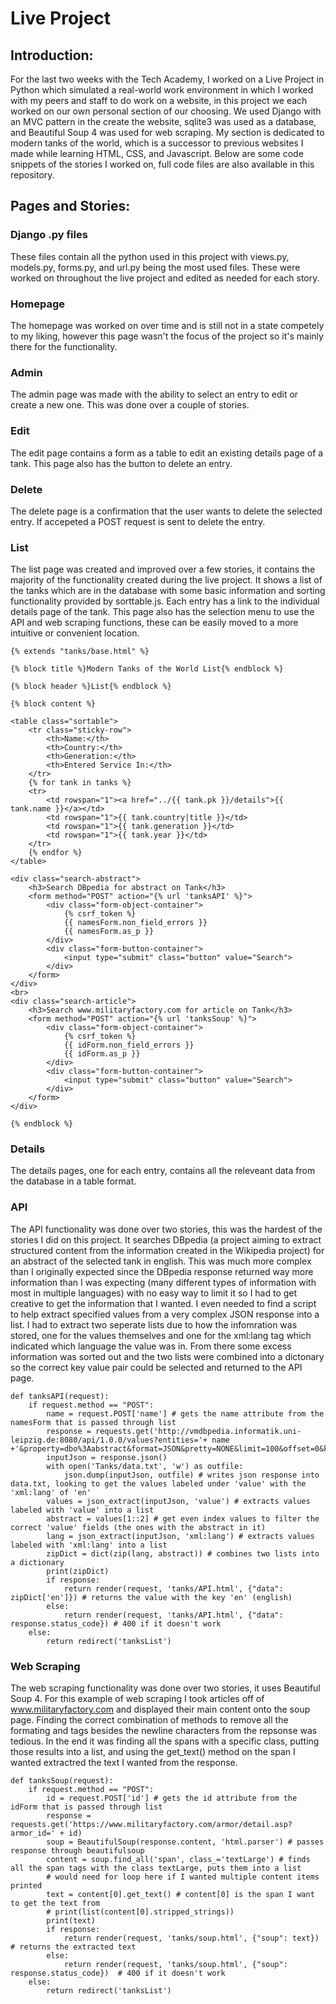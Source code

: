 # Live Project
 
## Introduction:

For the last two weeks with the Tech Academy, I worked on a Live Project in Python which simulated a real-world work environment in which I worked with my peers and staff to do work on a website, in this project we each worked on our own personal section of our choosing. We used Django with an MVC pattern in the create the website, sqlite3 was used as a database, and Beautiful Soup 4 was used for web scraping. My section is dedicated to modern tanks of the world, which is a successor to previous websites I made while learning HTML, CSS, and Javascript. Below are some code snippets of the stories I worked on, full code files are also available in this repository.

## Pages and Stories:

### Django .py files
These files contain all the python used in this project with views.py, models.py, forms.py, and url.py being the most used files. These were worked on throughout the live project and edited as needed for each story.

### Homepage
The homepage was worked on over time and is still not in a state competely to my liking, however this page wasn't the focus of the project so it's mainly there for the functionality.

### Admin
The admin page was made with the ability to select an entry to edit or create a new one. This was done over a couple of stories.

### Edit
The edit page contains a form as a table to edit an existing details page of a tank. This page also has the button to delete an entry.

### Delete
The delete page is a confirmation that the user wants to delete the selected entry. If accepeted a POST request is sent to delete the entry.

### List
The list page was created and improved over a few stories, it contains the majority of the functionality created during the live project. It shows a list of the tanks which are in the database with some basic information and sorting functionality provided by sorttable.js. Each entry has a link to the individual details page of the tank. This page also has the selection menu to use the API and web scraping functions, these can be easily moved to a more intuitive or convenient location.

~~~
{% extends "tanks/base.html" %}

{% block title %}Modern Tanks of the World List{% endblock %}

{% block header %}List{% endblock %}

{% block content %}

<table class="sortable">
    <tr class="sticky-row">
        <th>Name:</th>
        <th>Country:</th>
        <th>Generation:</th>
        <th>Entered Service In:</th>
    </tr>
    {% for tank in tanks %}
    <tr>
        <td rowspan="1"><a href="../{{ tank.pk }}/details">{{ tank.name }}</a></td>
        <td rowspan="1">{{ tank.country|title }}</td>
        <td rowspan="1">{{ tank.generation }}</td>
        <td rowspan="1">{{ tank.year }}</td>
    </tr>
    {% endfor %}
</table>

<div class="search-abstract">
    <h3>Search DBpedia for abstract on Tank</h3>
    <form method="POST" action="{% url 'tanksAPI' %}">
        <div class="form-object-container">
            {% csrf_token %}
            {{ namesForm.non_field_errors }}
            {{ namesForm.as_p }}
        </div>
        <div class="form-button-container">
            <input type="submit" class="button" value="Search">
        </div>
    </form>
</div>
<br>
<div class="search-article">
    <h3>Search www.militaryfactory.com for article on Tank</h3>
    <form method="POST" action="{% url 'tanksSoup' %}">
        <div class="form-object-container">
            {% csrf_token %}
            {{ idForm.non_field_errors }}
            {{ idForm.as_p }}
        </div>
        <div class="form-button-container">
            <input type="submit" class="button" value="Search">
        </div>
    </form>
</div>

{% endblock %}
~~~

### Details
The details pages, one for each entry, contains all the releveant data from the database in a table format. 

### API
The API functionality was done over two stories, this was the hardest of the stories I did on this project. It searches DBpedia (a project aiming to extract structured content from the information created in the Wikipedia project) for an abstract of the selected tank in english. This was much more complex than I originally expected since the DBpedia response returned way more information than I was expecting (many different types of information with most in multiple languages) with no easy way to limit it so I had to get creative to get the information that I wanted. I even needed to find a script to help extract specified values from a very complex JSON response into a list. I had to extract two seperate lists due to how the infomration was stored, one for the values themselves and one for the xml:lang tag which indicated which language the value was in. From there some excess information was sorted out and the two lists were combined into a dictonary so the correct key value pair could be selected and returned to the API page.

~~~
def tanksAPI(request):
    if request.method == "POST":
        name = request.POST['name'] # gets the name attribute from the namesForm that is passed through list
        response = requests.get('http://vmdbpedia.informatik.uni-leipzig.de:8080/api/1.0.0/values?entities='+ name +'&property=dbo%3Aabstract&format=JSON&pretty=NONE&limit=100&offset=0&key=1234&oldVersion=false')
        inputJson = response.json()
        with open('Tanks/data.txt', 'w') as outfile:
            json.dump(inputJson, outfile) # writes json response into data.txt, looking to get the values labeled under 'value' with the 'xml:lang' of 'en'
        values = json_extract(inputJson, 'value') # extracts values labeled with 'value' into a list
        abstract = values[1::2] # get even index values to filter the correct 'value' fields (the ones with the abstract in it)
        lang = json_extract(inputJson, 'xml:lang') # extracts values labeled with 'xml:lang' into a list
        zipDict = dict(zip(lang, abstract)) # combines two lists into a dictionary
        print(zipDict)
        if response:
            return render(request, 'tanks/API.html', {"data": zipDict['en']}) # returns the value with the key 'en' (english)
        else:
            return render(request, 'tanks/API.html', {"data": response.status_code}) # 400 if it doesn't work
    else:
        return redirect('tanksList')
~~~

### Web Scraping
The web scraping functionality was done over two stories, it uses Beautiful Soup 4. For this example of web scraping I took articles off of www.militaryfactory.com and displayed their main content onto the soup page. Finding the correct combination of methods to remove all the formating and tags besides the newline characters from the repsonse was tedious. In the end it was finding all the spans with a specific class, putting those results into a list, and using the get_text() method on the span I wanted extractred the text I wanted from the response.

~~~
def tanksSoup(request):
    if request.method == "POST":
        id = request.POST['id'] # gets the id attribute from the idForm that is passed through list
        response = requests.get('https://www.militaryfactory.com/armor/detail.asp?armor_id=' + id)
        soup = BeautifulSoup(response.content, 'html.parser') # passes response through beautifulsoup
        content = soup.find_all('span', class_='textLarge') # finds all the span tags with the class textLarge, puts them into a list
        # would need for loop here if I wanted multiple content items printed
        text = content[0].get_text() # content[0] is the span I want to get the text from
        # print(list(content[0].stripped_strings))
        print(text)
        if response:
            return render(request, 'tanks/soup.html', {"soup": text}) # returns the extracted text
        else:
            return render(request, 'tanks/soup.html', {"soup": response.status_code})  # 400 if it doesn't work
    else:
        return redirect('tanksList')
~~~
